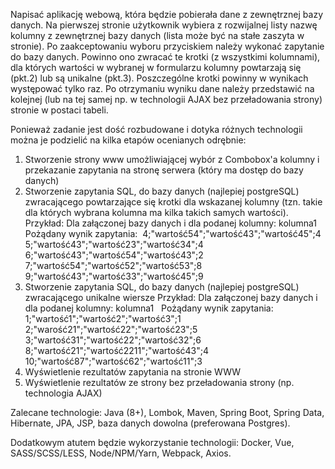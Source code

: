 
Napisać aplikację webową, która będzie pobierała dane z zewnętrznej bazy
danych. Na pierwszej stronie użytkownik wybiera z rozwijalnej listy
nazwę kolumny z zewnętrznej bazy danych (lista może być na stałe zaszyta w stronie). Po zaakceptowaniu wyboru przyciskiem należy wykonać zapytanie do bazy
danych. Powinno ono zwracać te krotki (z wszystkimi kolumnami), dla których wartości w wybranej w formularzu kolumny powtarzają się (pkt.2) lub są unikalne (pkt.3). Poszczególne krotki powinny w wynikach występować tylko raz. Po otrzymaniu wyniku dane należy przedstawić na kolejnej (lub na tej samej np. w technologii AJAX bez przeładowania strony) stronie w postaci tabeli.

Ponieważ zadanie jest dość rozbudowane i dotyka różnych technologii można je podzielić na kilka etapów ocenianych odrębnie:
1. Stworzenie strony www umożliwiającej wybór z Combobox'a kolumny i przekazanie zapytania na stronę serwera (który ma dostęp do bazy danych)
2. Stworzenie zapytania SQL, do bazy danych (najlepiej postgreSQL) zwracającego powtarzające się krotki dla wskazanej kolumny (tzn. takie dla których wybrana kolumna ma kilka takich samych wartości).
Przykład:
Dla załączonej bazy danych i dla podanej kolumny: kolumna1   	Pożądany wynik zapytania: 
4;"wartość54";"wartość43";"wartość45";4 5;"wartość43";"wartość23";"wartość34";4 6;"wartość43";"wartość54";"wartość43";2 7;"wartość54";"wartość52";"wartość53";8 9;"wartość43";"wartość33";"wartość45";9
3. Stworzenie zapytania SQL, do bazy danych (najlepiej postgreSQL) zwracającego unikalne wiersze 
Przykład:
	Dla załączonej bazy danych i dla podanej kolumny: kolumna1   	Pożądany wynik zapytania:
		1;"wartość1";"wartość2";"wartość3";1 		2;"warość21";"wartość22";"wartość23";5 		3;"wartość31";"wartość22";"wartość32";6 		8;"wartość21";"wartość2211";"wartość43";4 		10;"wartość87";"wartość62";"wartość11";3
4. Wyświetlenie rezultatów zapytania na stronie WWW
5. Wyświetlenie rezultatów ze strony bez przeładowania strony (np. technologia AJAX)

Zalecane technologie: Java (8+), Lombok, Maven, Spring Boot, Spring Data, Hibernate, JPA, JSP, baza danych dowolna (preferowana Postgres).

Dodatkowym atutem będzie wykorzystanie technologii: Docker, Vue, SASS/SCSS/LESS, Node/NPM/Yarn, Webpack, Axios.